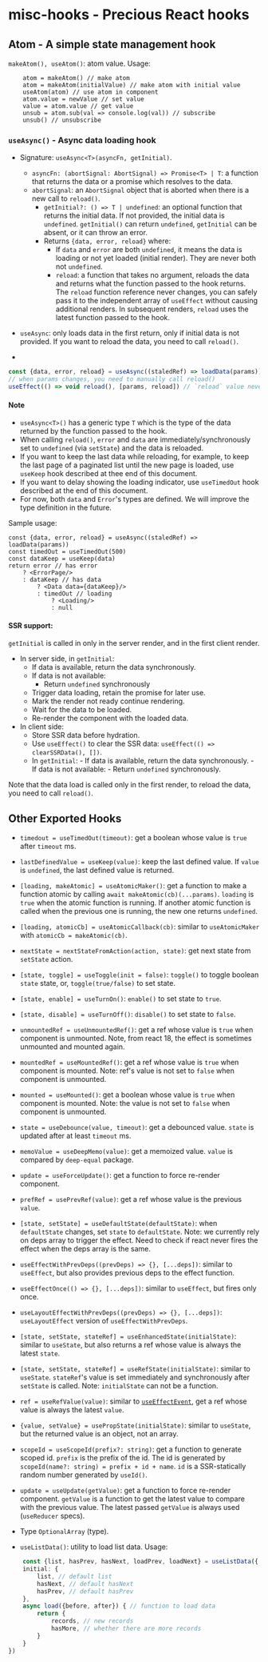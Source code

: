 # misc-hooks - Precious React hooks

## Atom - A simple state management hook

`makeAtom(), useAtom()`: atom value. Usage:

```
	atom = makeAtom() // make atom
	atom = makeAtom(initialValue) // make atom with initial value
	useAtom(atom) // use atom in component
	atom.value = newValue // set value
	value = atom.value // get value
	unsub = atom.sub(val => console.log(val)) // subscribe
	unsub() // unsubscribe
```

### `useAsync()` - Async data loading hook

- Signature: `useAsync<T>(asyncFn, getInitial)`.
	- `asyncFn: (abortSignal: AbortSignal) => Promise<T> | T`: a function that returns the data or a promise which resolves to the data.
  - `abortSignal`: an `AbortSignal` object that is aborted when there is a new call to `reload()`.
	- `getInitial?: () => T | undefined`: an optional function that returns the initial data.
		If not provided, the initial data is `undefined`.
		`getInitial()` can return `undefined`, `getInitial` can be absent, or it can throw an error.
	- Returns `{data, error, reload}` where:
		- If `data` and `error` are both `undefined`, it means the data is loading or not yet loaded (initial render).
			They are never both not `undefined`.
		- `reload`: a function that takes no argument, reloads the data and returns what the function passed to the hook returns.
			The `reload` function reference never changes, you can safely pass it to the independent array of `useEffect` without causing additional renders.
			In subsequent renders, `reload` uses the latest function passed to the hook.

- `useAsync`: only loads data in the first return, only if initial data is not provided.
	If you want to reload the data, you need to call `reload()`.
- 
```typescript
const {data, error, reload} = useAsync((staledRef) => loadData(params))
// when params changes, you need to manually call reload()
useEffect(() => void reload(), [params, reload]) // `reload` value never changes
```

#### Note
- `useAsync<T>()` has a generic type `T` which is the type of the data returned by the function passed to the hook.
- When calling `reload()`, `error` and `data` are immediately/synchronously set to `undefined` (via `setState`) and the data is reloaded.
- If you want to keep the last data while reloading, for example, to keep the last page of a paginated list until the new page is loaded, use `useKeep` hook described at thee end of this document.
- If you want to delay showing the loading indicator, use `useTimedOut` hook described at the end of this document.
- For now, both `data` and `Error`'s types are defined. We will improve the type definition in the future.

Sample usage:
```tsx
const {data, error, reload} = useAsync((staledRef) => loadData(params))
const timedOut = useTimedOut(500)
const dataKeep = useKeep(data)
return error // has error
	? <ErrorPage/>
	: dataKeep // has data
		? <Data data={dataKeep}/>
		: timedOut // loading
			? <Loading/>
			: null
```

#### SSR support:

`getInitial` is called in only in the server render, and in the first client render.

- In server side, in `getInitial`:
	- If data is available, return the data synchronously.
	- If data is not available:
		- Return `undefined` synchronously
    - Trigger data loading, retain the promise for later use.
    - Mark the render not ready continue rendering.
    - Wait for the data to be loaded.
    - Re-render the component with the loaded data.
- In client side:
	- Store SSR data before hydration.
  - Use `useEffect()` to clear the SSR data: `useEffect(() => clearSSRData(), [])`.
  - In `getInitial`:
		- If data is available, return the data synchronously.
		- If data is not available: - Return `undefined` synchronously.

Note that the data load is called only in the first render, to reload the data, you need to call `reload()`.

## Other Exported Hooks

- `timedout = useTimedOut(timeout)`: get a boolean whose value is `true` after `timeout` ms.
- `lastDefinedValue = useKeep(value)`: keep the last defined value. If `value` is `undefined`, the last defined value is returned.
- `[loading, makeAtomic] = useAtomicMaker()`: get a function to make a function atomic by calling `await makeAtomic(cb)(...params)`. `loading` is `true` when the atomic function is running. If another atomic function is called when the previous one is running, the new one returns `undefined`.
- `[loading, atomicCb] = useAtomicCallback(cb)`: similar to `useAtomicMaker` with `atomicCb = makeAtomic(cb)`.
- `nextState = nextStateFromAction(action, state)`: get next state from `setState` action.
- `[state, toggle] = useToggle(init = false)`: `toggle()` to toggle boolean `state` state, or, `toggle(true/false)` to set state.
- `[state, enable] = useTurnOn()`: `enable()` to set state to `true`.
- `[state, disable] = useTurnOff()`: `disable()` to set state to `false`.
- `unmountedRef = useUnmountedRef()`: get a ref whose value is `true` when component is unmounted. Note, from react 18, the effect is sometimes unmounted and mounted again.
- `mountedRef = useMountedRef()`: get a ref whose value is `true` when component is mounted. Note: ref's value is not set to `false` when component is unmounted.
- `mounted = useMounted()`: get a boolean whose value is `true` when component is mounted. Note: the value is not set to `false` when component is unmounted.
- `state = useDebounce(value, timeout)`: get a debounced value. `state` is updated after at least `timeout` ms.
- `memoValue = useDeepMemo(value)`: get a memoized value. `value` is compared by `deep-equal` package.
- `update = useForceUpdate()`: get a function to force re-render component.
- `prefRef = usePrevRef(value)`: get a ref whose value is the previous `value`.
- `[state, setState] = useDefaultState(defaultState)`: when `defaultState` changes, set `state` to `defaultState`. Note: we currently rely on deps array to trigger the effect. Need to check if react never fires the effect when the deps array is the same.
- `useEffectWithPrevDeps((prevDeps) => {}, [...deps])`: similar to `useEffect`, but also provides previous deps to the effect function.
- `useEffectOnce(() => {}, [...deps])`: similar to `useEffect`, but fires only once.
- `useLayoutEffectWithPrevDeps((prevDeps) => {}, [...deps])`: `useLayoutEffect` version of `useEffectWithPrevDeps`.
- `[state, setState, stateRef] = useEnhancedState(initialState)`: similar to `useState`, but also returns a ref whose value is always the latest `state`.
- `[state, setState, stateRef] = useRefState(initialState)`: similar to `useState`. `stateRef`'s value is set immediately and synchronously after `setState` is called. Note: `initialState` can not be a function.
- `ref = useRefValue(value)`: similar to [`useEffectEvent`](https://react.dev/learn/separating-events-from-effects), get a ref whose value is always the latest `value`.
- `{value, setValue} = usePropState(initialState)`: similar to `useState`, but the returned value is an object, not an array.
- `scopeId = useScopeId(prefix?: string)`: get a function to generate scoped id. `prefix` is the prefix of the id. The id is generated by `scopeId(name?: string) = prefix + id + name`. `id` is a SSR-statically random number generated by `useId()`.
- `update = useUpdate(getValue)`: get a function to force re-render component. `getValue` is a function to get the latest value to compare with the previous value. The latest passed `getValue` is always used (`useReducer` specs).
- Type `OptionalArray` (type).

- `useListData()`: utility to load list data. Usage:
```typescript
	const {list, hasPrev, hasNext, loadPrev, loadNext} = useListData({
	initial: {
		list, // default list
		hasNext, // default hasNext
		hasPrev, // default hasPrev
	},
	async load({before, after}) { // function to load data
		return {
			records, // new records
			hasMore, // whether there are more records
		}
	}
})
```

